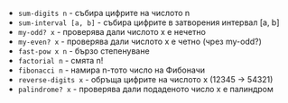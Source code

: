 - `sum-digits n` - събира цифрите на числото n
- `sum-interval [a, b]` - събира цифрите в затворения интервал [a, b]
- `my-odd? x` - проверява дали числото x е нечетно
- `my-even? x` - проверява дали числото х е четно (чрез my-odd?)
- `fast-pow x n` - бързо степенуване
- `factorial n` - смята n!
- `fibonacci n` - намира n-тото число на Фибоначи
- `reverse-digits x` - обръща цифрите на числото х (12345 -> 54321)
- `palindrome? x` - проверява дали подаденото число х е палиндром

